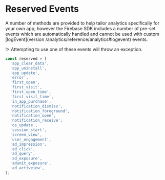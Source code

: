 # Reserved Events

A number of methods are provided to help tailor analytics specifically for your own app, however the Firebase SDK includes a number of pre-set events which are automatically handled and cannot be used with custom [logEvent](version /analytics/reference/analytics#logevent) events. 

!> Attempting to use one of these events will throw an exception.
 
 
```javascript
const reserved = [
  'app_clear_data',
  'app_uninstall',
  'app_update',
  'error',
  'first_open',
  'first_visit',
  'first_open_time',
  'first_visit_time',
  'in_app_purchase',
  'notification_dismiss',
  'notification_foreground',
  'notification_open',
  'notification_receive',
  'os_update',
  'session_start',
  'screen_view',
  'user_engagement',
  'ad_impression',
  'ad_click',
  'ad_query',
  'ad_exposure',
  'adunit_exposure',
  'ad_activeiew',
];
```
